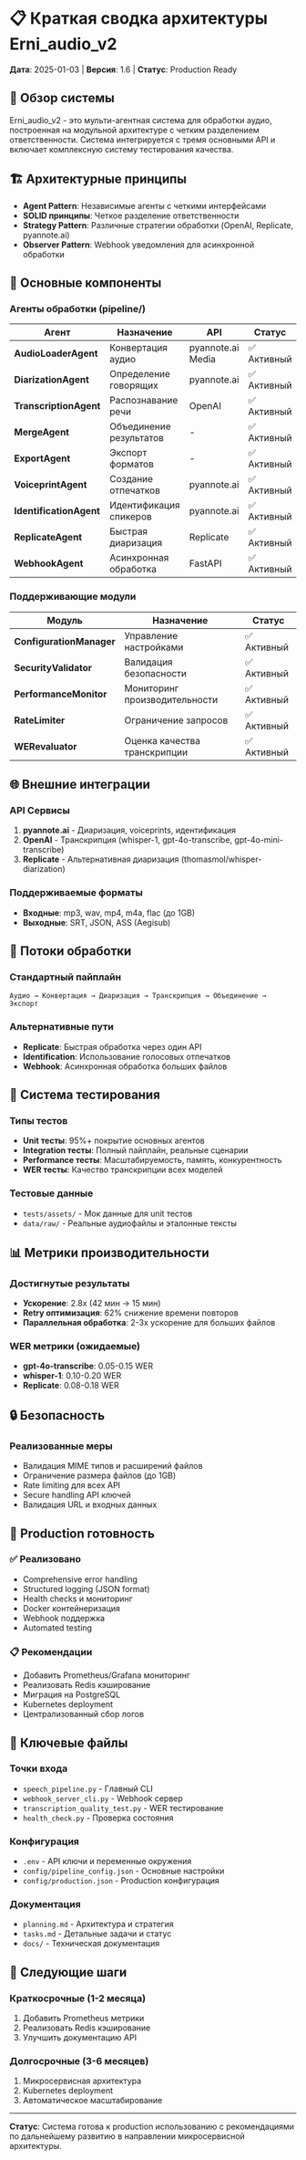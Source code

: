 # 📋 Краткая сводка архитектуры Erni_audio_v2

**Дата**: 2025-01-03 | **Версия**: 1.6 | **Статус**: Production Ready

## 🎯 Обзор системы

Erni_audio_v2 - это мульти-агентная система для обработки аудио, построенная на модульной архитектуре с четким разделением ответственности. Система интегрируется с тремя основными API и включает комплексную систему тестирования качества.

## 🏗️ Архитектурные принципы

- **Agent Pattern**: Независимые агенты с четкими интерфейсами
- **SOLID принципы**: Четкое разделение ответственности
- **Strategy Pattern**: Различные стратегии обработки (OpenAI, Replicate, pyannote.ai)
- **Observer Pattern**: Webhook уведомления для асинхронной обработки

## 🤖 Основные компоненты

### Агенты обработки (pipeline/)
| Агент | Назначение | API | Статус |
|-------|------------|-----|--------|
| **AudioLoaderAgent** | Конвертация аудио | pyannote.ai Media | ✅ Активный |
| **DiarizationAgent** | Определение говорящих | pyannote.ai | ✅ Активный |
| **TranscriptionAgent** | Распознавание речи | OpenAI | ✅ Активный |
| **MergeAgent** | Объединение результатов | - | ✅ Активный |
| **ExportAgent** | Экспорт форматов | - | ✅ Активный |
| **VoiceprintAgent** | Создание отпечатков | pyannote.ai | ✅ Активный |
| **IdentificationAgent** | Идентификация спикеров | pyannote.ai | ✅ Активный |
| **ReplicateAgent** | Быстрая диаризация | Replicate | ✅ Активный |
| **WebhookAgent** | Асинхронная обработка | FastAPI | ✅ Активный |

### Поддерживающие модули
| Модуль | Назначение | Статус |
|--------|------------|--------|
| **ConfigurationManager** | Управление настройками | ✅ Активный |
| **SecurityValidator** | Валидация безопасности | ✅ Активный |
| **PerformanceMonitor** | Мониторинг производительности | ✅ Активный |
| **RateLimiter** | Ограничение запросов | ✅ Активный |
| **WERevaluator** | Оценка качества транскрипции | ✅ Активный |

## 🌐 Внешние интеграции

### API Сервисы
1. **pyannote.ai** - Диаризация, voiceprints, идентификация
2. **OpenAI** - Транскрипция (whisper-1, gpt-4o-transcribe, gpt-4o-mini-transcribe)
3. **Replicate** - Альтернативная диаризация (thomasmol/whisper-diarization)

### Поддерживаемые форматы
- **Входные**: mp3, wav, mp4, m4a, flac (до 1GB)
- **Выходные**: SRT, JSON, ASS (Aegisub)

## 🔄 Потоки обработки

### Стандартный пайплайн
```
Аудио → Конвертация → Диаризация → Транскрипция → Объединение → Экспорт
```

### Альтернативные пути
- **Replicate**: Быстрая обработка через один API
- **Identification**: Использование голосовых отпечатков
- **Webhook**: Асинхронная обработка больших файлов

## 🧪 Система тестирования

### Типы тестов
- **Unit тесты**: 95%+ покрытие основных агентов
- **Integration тесты**: Полный пайплайн, реальные сценарии
- **Performance тесты**: Масштабируемость, память, конкурентность
- **WER тесты**: Качество транскрипции всех моделей

### Тестовые данные
- `tests/assets/` - Мок данные для unit тестов
- `data/raw/` - Реальные аудиофайлы и эталонные тексты

## 📊 Метрики производительности

### Достигнутые результаты
- **Ускорение**: 2.8x (42 мин → 15 мин)
- **Retry оптимизация**: 62% снижение времени повторов
- **Параллельная обработка**: 2-3x ускорение для больших файлов

### WER метрики (ожидаемые)
- **gpt-4o-transcribe**: 0.05-0.15 WER
- **whisper-1**: 0.10-0.20 WER
- **Replicate**: 0.08-0.18 WER

## 🔒 Безопасность

### Реализованные меры
- Валидация MIME типов и расширений файлов
- Ограничение размера файлов (до 1GB)
- Rate limiting для всех API
- Secure handling API ключей
- Валидация URL и входных данных

## 🚀 Production готовность

### ✅ Реализовано
- Comprehensive error handling
- Structured logging (JSON format)
- Health checks и мониторинг
- Docker контейнеризация
- Webhook поддержка
- Automated testing

### 📋 Рекомендации
- Добавить Prometheus/Grafana мониторинг
- Реализовать Redis кэширование
- Миграция на PostgreSQL
- Kubernetes deployment
- Централизованный сбор логов

## 📁 Ключевые файлы

### Точки входа
- `speech_pipeline.py` - Главный CLI
- `webhook_server_cli.py` - Webhook сервер
- `transcription_quality_test.py` - WER тестирование
- `health_check.py` - Проверка состояния

### Конфигурация
- `.env` - API ключи и переменные окружения
- `config/pipeline_config.json` - Основные настройки
- `config/production.json` - Production конфигурация

### Документация
- `planning.md` - Архитектура и стратегия
- `tasks.md` - Детальные задачи и статус
- `docs/` - Техническая документация

## 🎯 Следующие шаги

### Краткосрочные (1-2 месяца)
1. Добавить Prometheus метрики
2. Реализовать Redis кэширование
3. Улучшить документацию API

### Долгосрочные (3-6 месяцев)
1. Микросервисная архитектура
2. Kubernetes deployment
3. Автоматическое масштабирование

---

**Статус**: Система готова к production использованию с рекомендациями по дальнейшему развитию в направлении микросервисной архитектуры.

